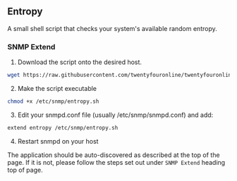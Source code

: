 ## Entropy

A small shell script that checks your system's available random entropy.

### SNMP Extend

1. Download the script onto the desired host.

```bash
wget https://raw.githubusercontent.com/twentyfouronline/twentyfouronline-agent/master/snmp/entropy.sh -O /etc/snmp/entropy.sh
```

2. Make the script executable

```bash
chmod +x /etc/snmp/entropy.sh
```

3. Edit your snmpd.conf file (usually /etc/snmp/snmpd.conf) and add:

```bash
extend entropy /etc/snmp/entropy.sh
```

4. Restart snmpd on your host

The application should be auto-discovered as described at the top of
the page. If it is not, please follow the steps set out under `SNMP
Extend` heading top of page.




